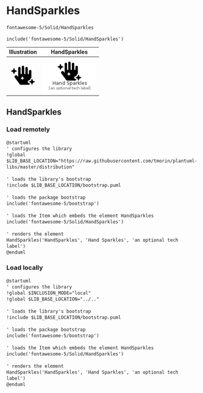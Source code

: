 # HandSparkles


```text
fontawesome-5/Solid/HandSparkles
```

```text
include('fontawesome-5/Solid/HandSparkles')
```



| Illustration | HandSparkles |
| :---: | :---: |
| ![illustration for Illustration](../../fontawesome-5/Solid/HandSparkles.png) | ![illustration for HandSparkles](../../fontawesome-5/Solid/HandSparkles.Local.png) |




## HandSparkles

### Load remotely
```plantuml
@startuml
' configures the library
!global $LIB_BASE_LOCATION="https://raw.githubusercontent.com/tmorin/plantuml-libs/master/distribution"

' loads the library's bootstrap
!include $LIB_BASE_LOCATION/bootstrap.puml

' loads the package bootstrap
include('fontawesome-5/bootstrap')

' loads the Item which embeds the element HandSparkles
include('fontawesome-5/Solid/HandSparkles')

' renders the element
HandSparkles('HandSparkles', 'Hand Sparkles', 'an optional tech label')
@enduml
```

### Load locally
```plantuml
@startuml
' configures the library
!global $INCLUSION_MODE="local"
!global $LIB_BASE_LOCATION="../.."

' loads the library's bootstrap
!include $LIB_BASE_LOCATION/bootstrap.puml

' loads the package bootstrap
include('fontawesome-5/bootstrap')

' loads the Item which embeds the element HandSparkles
include('fontawesome-5/Solid/HandSparkles')

' renders the element
HandSparkles('HandSparkles', 'Hand Sparkles', 'an optional tech label')
@enduml
```

